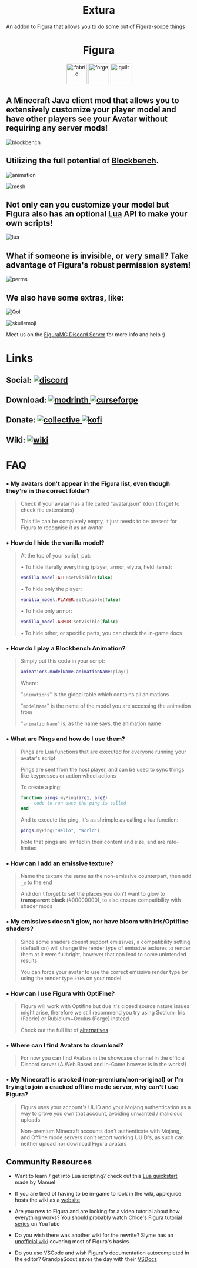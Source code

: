 <h1 align="center"> Extura </h1>
An addon to Figura that allows you to do some out of Figura-scope things

<h1 align="center"> Figura </h1>
<p align="center">
  <img alt="fabric" height="56" src="https://cdn.jsdelivr.net/npm/@intergrav/devins-badges@3/assets/cozy/supported/fabric_vector.svg">
  <img alt="forge" height="56" src="https://cdn.jsdelivr.net/npm/@intergrav/devins-badges@3/assets/cozy/supported/forge_vector.svg">
  <img alt="quilt" height="56" src="https://cdn.jsdelivr.net/npm/@intergrav/devins-badges@3/assets/cozy/supported/quilt_vector.svg">
</p>

## A Minecraft Java client mod that allows you to extensively customize your player model and have other players see your Avatar without requiring any server mods!
![blockbench](https://github.com/Covkie/FiguraRME/assets/52550063/2f8bfff9-f5d6-46bd-a98c-7a9eed3faa7b)

## Utilizing the full potential of [Blockbench](https://www.blockbench.net/).
![animation](https://github.com/Covkie/FiguraRME/assets/52550063/d9e0e7b6-675f-40b3-a6fb-88c057ee50ab)

![mesh](https://github.com/Covkie/FiguraRME/assets/52550063/22742e4b-31fe-42cc-b8f4-0cedfe909a05)

## Not only can you customize your model but Figura also has an optional [Lua](https://www.lua.org/) API to make your own scripts!

![lua](https://github.com/Covkie/FiguraRME/assets/52550063/9201d481-1c52-42b5-813f-ca09a2fa5378)

## What if someone is invisible, or very small? Take advantage of Figura's robust permission system!

![perms](https://github.com/Covkie/FiguraRME/assets/52550063/92904d8d-3e38-4faf-b446-5f9480a8321f)

## We also have some extras, like:
![Qol](https://github.com/Covkie/FiguraRME/assets/52550063/d9db538e-d1b6-42eb-ad44-fbcc559c3c1f)

![skullemoji](https://github.com/Covkie/FiguraRME/assets/52550063/91c0f373-7048-4b2f-90db-e6891fa29589)

Meet us on the [FiguraMC Discord Server](https://discord.gg/figuramc) for more info and help :)

# Links
[discord]: https://discord.com/api/guilds/1129805506354085959/widget.png
[modrinth]: https://img.shields.io/badge/Modrinth-1bd96a?logo=modrinth&logoColor=ffffff&labelColor=1bd96a
[curseforge]: https://img.shields.io/badge/CurseForge-f16436?logo=curseforge&logoColor=ffffff&labelColor=f16436
[kofi]: https://img.shields.io/badge/Ko--fi-00b9fe?logo=kofi&logoColor=ffffff&labelColor=00b9fe
[collective]: https://img.shields.io/badge/Open%20Collective-83b3fb?logo=opencollective&logoColor=ffffff&labelColor=83b3fb
[wiki]: https://img.shields.io/badge/Figura-Wiki-black?logo=data:image/png;base64,iVBORw0KGgoAAAANSUhEUgAAADAAAAAwCAYAAABXAvmHAAAAAXNSR0IArs4c6QAAAM5JREFUaIHtmbENAjEMRRPECIiSmvrYAZobggXoGIMhGOIa2IHUNDTU7HAsYBeWgh6W/isTx7knS5Z1qaUTwzTPkfg21trj3kWPJCQSoJEATbgTeN2mbYJ53vZ6tDulr4AEaCRAIwEaCdBIgMadO4aLM/PsnfjxELq4TTc7z92JP9szUvoKSIBGAjQSoJEAjQRoqjfzlK194HPc/fBzSlldH/bG015OXwEJ0EiAZhk94HWJXn+no6SvgARoJEBT16dX6IX930hfAQnQSIDmC5x4H/qkICDcAAAAAElFTkSuQmCC&labelColor=166ddd&color=5ea5ff

## Social: [ ![discord][] ](https://discord.gg/figuramc)

## Download: [ ![modrinth] ](https://modrinth.com/mod/figura) [ ![curseforge][] ](https://curseforge.com/minecraft/mc-mods/figura)

## Donate: [ ![collective][] ](https://opencollective.com/figura) [ ![kofi][] ](https://ko-fi.com/skyrina)

## Wiki: [ ![wiki][] ](https://wiki.figuramc.org/)

# FAQ

### • My avatars don't appear in the Figura list, even though they're in the correct folder?
> Check if your avatar has a file called "avatar.json" (don't forget to check file extensions)
> 
> This file can be completely empty, it just needs to be present for Figura to recognise it as an avatar

### • How do I hide the vanilla model?
> At the top of your script, put:
>
> • To hide literally everything (player, armor, elytra, held items):
> ```lua
> vanilla_model.ALL:setVisible(false)
> ```
>
> • To hide only the player:
> ```lua
> vanilla_model.PLAYER:setVisible(false)
> ```
>
> • To hide only armor:
> ```lua
> vanilla_model.ARMOR:setVisible(false)
> ```
> 
> • To hide other, or specific parts, you can check the in-game docs

### • How do I play a Blockbench Animation?
> Simply put this code in your script:
> ```lua
> animations.modelName.animationName:play()
> ```
> Where:
> 
> "`animations`" is the global table which contains all animations
> 
> "`modelName`" is the name of the model you are accessing the animation from
> 
> "`animationName`" is, as the name says, the animation name

### • What are Pings and how do I use them?
> Pings are Lua functions that are executed for everyone running your avatar's script
> 
> Pings are sent from the host player, and can be used to sync things like keypresses or action wheel actions
> 
> To create a ping:
> ```lua
> function pings.myPing(arg1, arg2)
>   -- code to run once the ping is called
> end
> ```
> And to execute the ping, it's as shrimple as calling a lua function:
> ```lua
> pings.myPing("Hello", "World")
> ```
> Note that pings are limited in their content and size, and are rate-limited

### • How can I add an emissive texture?
> Name the texture the same as the non-emissive counterpart, then add `_e` to the end
> 
> And don't forget to set the places you don't want to glow to **transparent black** (#00000000), to also ensure compatibility with shader mods

### • My emissives doesn't glow, nor have bloom with Iris/Optifine shaders?
> Since some shaders doesnt support emissives, a compatibility setting (default on) will change the render type of emissive textures to render them at it were fullbright, however that can lead to some unintended results
>
> You can force your avatar to use the correct emissive render type by using the render type `EYES` on your model

### • How can I use Figura with OptiFine?
> Figura will work with Optifine but due it's closed source nature issues might arise, therefore we still recommend you try using Sodium+Iris (Fabric) or Rubidium+Oculus (Forge) instead
> 
> Check out the full list of [alternatives](https://lambdaurora.dev/optifine_alternatives/)

### • Where can I find Avatars to download?
> For now you can find Avatars in the showcase channel in the official Discord server (A Web Based and In-Game browser is in the works!)

### • My Minecraft is cracked (non-premium/non-original) or I'm trying to join a cracked offline mode server, why can't I use Figura?
> Figura uses your account's UUID and your Mojang authentication as a way to prove you own that account, avoiding unwanted / malicious uploads
> 
> Non-premium Minecraft accounts don't authenticate with Mojang, and Offline mode servers don't report working UUID's, as such can neither upload nor download Figura avatars


## Community Resources

* Want to learn / get into Lua scripting?
  check out this [Lua quickstart](https://manuel-3.github.io/lua-quickstart) made by Manuel


* If you are tired of having to be in-game to look in the wiki, applejuice hosts the wiki as a [website](https://applejuiceyy.github.io/figs/)


* Are you new to Figura and are looking for a video tutorial about how everything works? You should probably watch Chloe's [Figura tutorial series](https://www.youtube.com/playlist?list=PLNz7v2g2SFA8lOQUDS4z4-gIDLi_dWAhl) on YouTube


* Do you wish there was another wiki for the rewrite?
  Slyme has an [unofficial wiki](https://slymeball.github.io/Figura-Wiki) covering most of Figura's basics


* Do you use VSCode and wish Figura's documentation autocompleted in the editor? GrandpaScout saves the day with their [VSDocs](https://github.com/GrandpaScout/FiguraRewriteVSDocs/wiki)
